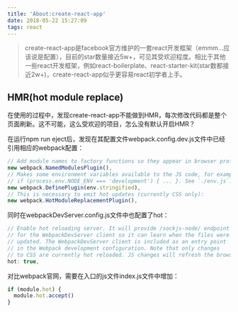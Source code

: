 ```yaml
---
title: 'About:create-react-app'
date: 2018-05-22 15:27:09
tags: react
---
```


> create-react-app是facebook官方维护的一套react开发框架（emmm...应该说是配置），目前的star数量接近5w+，可见其受欢迎程度。相比于其他一些react开发框架，例如react-boilerplate、react-starter-kit(star数都接近2w+)，create-react-app似乎更容易react初学者上手。


## HMR(hot module replace)
在使用的过程中，发现create-react-app不能做到HMR，每次修改代码都是整个页面刷新。这不可能，这么受欢迎的项目，怎么没有默认开启HMR？

在运行npm run eject后，发现在其配置文件webpack.config.dev.js文件中已经引用相应的webpack配置：

```js
// Add module names to factory functions so they appear in browser profiler.
new webpack.NamedModulesPlugin(),
// Makes some environment variables available to the JS code, for example:
// if (process.env.NODE_ENV === 'development') { ... }. See `./env.js`.
new webpack.DefinePlugin(env.stringified),
// This is necessary to emit hot updates (currently CSS only):
new webpack.HotModuleReplacementPlugin(),
```

同时在webpackDevServer.config.js文件中也配置了hot：

```js
// Enable hot reloading server. It will provide /sockjs-node/ endpoint
// for the WebpackDevServer client so it can learn when the files were
// updated. The WebpackDevServer client is included as an entry point
// in the Webpack development configuration. Note that only changes
// to CSS are currently hot reloaded. JS changes will refresh the browser.
hot: true,
```
对比webpack官网，需要在入口的js文件index.js文件中增加：
```js
if (module.hot) {
  module.hot.accept()
}
```